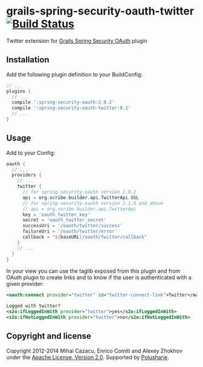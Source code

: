 grails-spring-security-oauth-twitter [![Build Status](https://api.travis-ci.org/donbeave/grails-spring-security-oauth-twitter.png?branch=master)](https://travis-ci.org/donbeave/grails-spring-security-oauth-twitter)
====================================

Twitter extension for [Grails Spring Security OAuth][spring-security-oauth-plugin] plugin

Installation
------------

Add the following plugin definition to your BuildConfig:
```groovy
// ...
plugins {
  // ...
  compile ':spring-security-oauth:2.0.2'
  compile ':spring-security-oauth-twitter:0.1'
  // ...
}
```

Usage
-----

Add to your Config:
```groovy
oauth {
  // ...
  providers {
    // ...
    twitter {
      // for spring-security-oauth version 2.0.2
      api = org.scribe.builder.api.TwitterApi.SSL
      // for spring-security-oauth version 2.1.0 and above
      // api = org.scribe.builder.api.TwitterApi
      key = 'oauth_twitter_key'
      secret = 'oauth_twitter_secret'
      successUri = '/oauth/twitter/success'
      failureUri = '/oauth/twitter/error'
      callback = "${baseURL}/oauth/twitter/callback"
    }
    // ...
  }
}
```

In your view you can use the taglib exposed from this plugin and from OAuth plugin to create links and to know if the user is authenticated with a given provider:
```xml
<oauth:connect provider="twitter" id="twitter-connect-link">Twitter</oauth:connect>

Logged with twitter?
<s2o:ifLoggedInWith provider="twitter">yes</s2o:ifLoggedInWith>
<s2o:ifNotLoggedInWith provider="twitter">no</s2o:ifNotLoggedInWith>
```

Copyright and license
---------------------

Copyright 2012-2014 Mihai Cazacu, Enrico Comiti and Alexey Zhokhov under the [Apache License, Version 2.0](LICENSE). Supported by [Polusharie][polusharie].

[spring-security-oauth-plugin]: https://github.com/enr/grails-spring-security-oauth
[polusharie]: http://www.polusharie.com
